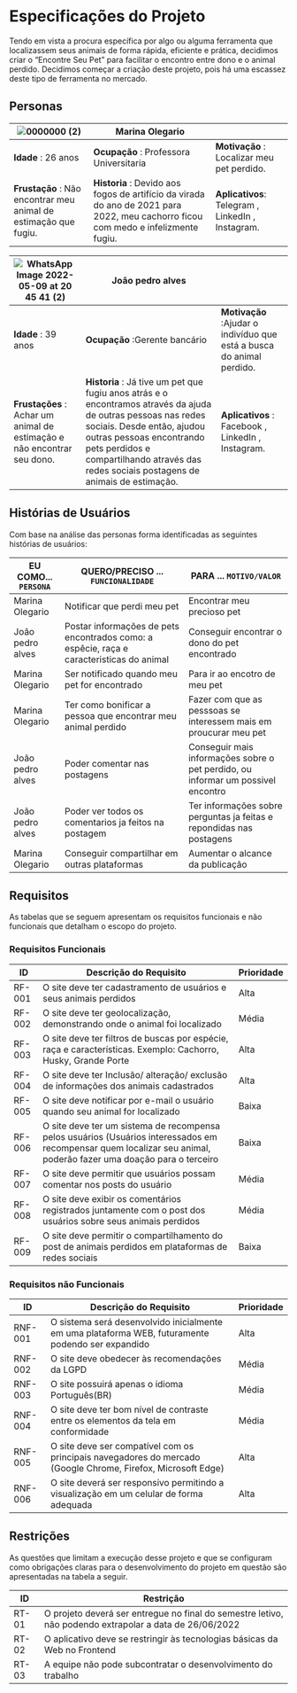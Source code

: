 # Especificações do Projeto

Tendo em vista a procura específica por algo ou alguma ferramenta que localizassem seus animais de forma rápida, eficiente e prática, decidimos criar o “Encontre Seu Pet” para facilitar o encontro entre dono e o animal perdido. 
Decidimos começar a criação deste projeto, pois há uma escassez deste tipo de ferramenta no mercado. 

## Personas

| ![0000000 (2)](https://user-images.githubusercontent.com/103226164/167516350-8e2c5c17-3715-47ca-b3fd-043a6bb6b458.jpeg)|Marina Olegario  | |
|---------------------|----------------|-----------------------|
|<b>Idade</b> : 26 anos      |<b>Ocupação</b> : Professora Universitaria |<b>Motivação</b> : Localizar meu pet perdido.   |
|<b>Frustação</b> : Não encontrar meu animal de estimação que fugiu.|<b>Historia</b> : Devido aos fogos de artifício da virada do ano de 2021 para 2022, meu cachorro ficou com medo e infelizmente fugiu. |<b>Aplicativos</b>: Telegram , LinkedIn ,	Instagram.|
 
 
| ![WhatsApp Image 2022-05-09 at 20 45 41 (2)](https://user-images.githubusercontent.com/79429140/167517089-3ac72bd9-7ada-45e6-a329-b95ae90aa4d4.jpeg)| João pedro alves | |
|---------------------|----------------|-----------------------|
|<b>Idade</b> : 39 anos      |<b>Ocupação</b> :Gerente bancário    |<b>Motivação</b> :Ajudar o indivíduo que está a busca do animal perdido. |
|<b>Frustações</b> : Achar um animal de estimação e não encontrar seu dono.|<b>Historia</b> : Já tive um pet que fugiu anos atrás e o encontramos através da ajuda de outras pessoas nas redes sociais. Desde então, ajudou outras pessoas encontrando pets perdidos e compartilhando através das redes sociais postagens de animais de estimação. |<b>Aplicativos</b> : 	Facebook ,	LinkedIn , Instagram.  |


## Histórias de Usuários

Com base na análise das personas forma identificadas as seguintes histórias de usuários:

|EU COMO... `PERSONA`  | QUERO/PRECISO ... `FUNCIONALIDADE`     |PARA ... `MOTIVO/VALOR`                       |
|----------------------|----------------------------------------|----------------------------------------------|
|Marina Olegario    | Notificar que perdi meu pet            | Encontrar meu precioso pet                   |
|João pedro alves   | Postar informações de pets encontrados como: a espêcie, raça e caracteristicas do animal | Conseguir encontrar o dono do pet encontrado |
|Marina Olegario    | Ser notificado quando meu pet for encontrado  | Para ir ao encotro de meu pet                                             |
|Marina Olegario    | Ter como bonificar a pessoa que encontrar meu animal perdido  | Fazer com que as pesssoas se interessem mais em proucurar meu pet |
|João pedro alves   | Poder comentar nas postagens           | Conseguir mais informações sobre o pet perdido, ou informar um possivel encontro |   
|João pedro alves   | Poder ver todos os comentarios ja feitos na postagem | Ter informações sobre perguntas ja feitas e repondidas nas postagens |
|Marina Olegario    | Conseguir compartilhar em outras plataformas | Aumentar o alcance da publicação |
## Requisitos

As tabelas que se seguem apresentam os requisitos funcionais e não funcionais que detalham o escopo do projeto.

### Requisitos Funcionais

|ID      | Descrição do Requisito  | Prioridade |
|--------|-----------------------------------------|----|
|RF-001 | O site deve ter cadastramento de usuários e seus animais perdidos | Alta | 
|RF-002 | O site deve ter geolocalização, demonstrando onde o animal foi localizado   | Média |
|RF-003 | O site deve ter filtros de buscas por espécie, raça e características. Exemplo: Cachorro, Husky, Grande Porte |Alta|
|RF-004 | O site deve ter Inclusão/ alteração/ exclusão de informações dos animais cadastrados   |Alta |
|RF-005 | O site deve notificar por e-mail o usuário quando seu animal for localizado  | Baixa |
|RF-006 | O site deve ter um sistema de recompensa pelos usuários (Usuários interessados em recompensar quem localizar seu animal, poderão fazer uma doação para o terceiro |Baixa  |
|RF-007 | O site deve permitir que usuários possam comentar nos posts do usuário | Média |
|RF-008 |O site deve exibir os comentários registrados juntamente com o post dos usuários sobre seus animais perdidos| Média |
|RF-009 |O site deve permitir o compartilhamento do post de animais perdidos em plataformas de redes sociais |Baixa |

### Requisitos não Funcionais

|ID     | Descrição do Requisito  |Prioridade |
|-------|-------------------------|----|
|RNF-001|O sistema será desenvolvido inicialmente em uma plataforma WEB, futuramente podendo ser expandido | Alta | 
|RNF-002|O site deve obedecer às recomendações da LGPD | Média | 
|RNF-003|O site possuirá apenas o idioma Português(BR) | Média |
|RNF-004|O site deve ter bom nível de contraste entre os elementos da tela em conformidade| Média |
|RNF-005|O site deve ser compatível com os principais navegadores do mercado (Google Chrome, Firefox, Microsoft Edge)| Alta |
|RNF-006|O site deverá ser responsivo permitindo a visualização em um celular de forma adequada | Alta |

## Restrições

As questões que limitam a execução desse projeto e que se configuram como obrigações claras para o desenvolvimento do projeto em questão são apresentadas na tabela a seguir. 


|ID| Restrição                                             |
|--|-------------------------------------------------------|
|RT-01|O projeto deverá ser entregue no final do semestre letivo, não podendo extrapolar a data de 26/06/2022 |
|RT-02|O aplicativo deve se restringir às tecnologias básicas da Web no Frontend | 
|RT-03|A equipe não pode subcontratar o desenvolvimento do trabalho | 

